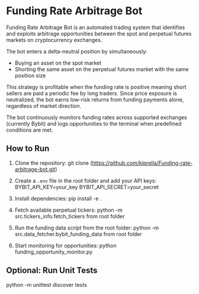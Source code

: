# Funding Rate Arbitrage Bot

Funding Rate Arbitrage Bot is an automated trading system that identifies and exploits arbitrage opportunities between the spot and perpetual futures markets on cryptocurrency exchanges.

The bot enters a delta-neutral position by simultaneously:
- Buying an asset on the spot market
- Shorting the same asset on the perpetual futures market with the same position size

This strategy is profitable when the funding rate is positive meaning short sellers are paid a periodic fee by long traders. Since price exposure is neutralized, the bot earns low-risk returns from funding payments alone, regardless of market direction.

The bot continuously monitors funding rates across supported exchanges (currently Bybit) and logs opportunities to the terminal when predefined conditions are met.

## How to Run

1. Clone the repository:
   git clone (https://github.com/kiprella/Funding-rate-arbitrage-bot.git)

2. Create a `.env` file in the root folder and add your API keys:
   BYBIT_API_KEY=your_key
   BYBIT_API_SECRET=your_secret

3. Install dependencies:
   pip install -e .

4. Fetch available perpetual tickers:
   python -m src.tickers_info.fetch_tickers from root folder

5. Run the funding data script from the root folder:
   python -m src.data_fetcher.bybit_funding_data from root folder

6. Start monitoring for opportunities:
   python funding_opportunity_monitor.py

## Optional: Run Unit Tests

   python -m unittest discover tests
